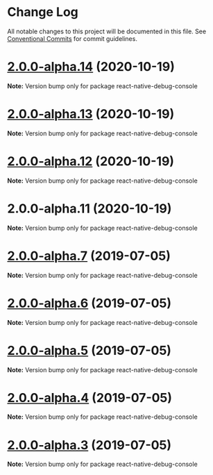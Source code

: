# Change Log

All notable changes to this project will be documented in this file.
See [Conventional Commits](https://conventionalcommits.org) for commit guidelines.

# [2.0.0-alpha.14](https://github.com/morten-olsen/react-native-debugger/compare/v2.0.0-alpha.11...v2.0.0-alpha.14) (2020-10-19)

**Note:** Version bump only for package react-native-debug-console





# [2.0.0-alpha.13](https://github.com/morten-olsen/react-native-debugger/compare/v2.0.0-alpha.11...v2.0.0-alpha.13) (2020-10-19)

**Note:** Version bump only for package react-native-debug-console





# [2.0.0-alpha.12](https://github.com/morten-olsen/react-native-debugger/compare/v2.0.0-alpha.11...v2.0.0-alpha.12) (2020-10-19)

**Note:** Version bump only for package react-native-debug-console





# 2.0.0-alpha.11 (2020-10-19)

**Note:** Version bump only for package react-native-debug-console





# [2.0.0-alpha.7](https://github.com/morten-olsen/react-native-debugger/compare/v2.0.0-alpha.6...v2.0.0-alpha.7) (2019-07-05)

**Note:** Version bump only for package react-native-debug-console





# [2.0.0-alpha.6](https://github.com/morten-olsen/react-native-debugger/compare/v2.0.0-alpha.5...v2.0.0-alpha.6) (2019-07-05)

**Note:** Version bump only for package react-native-debug-console





# [2.0.0-alpha.5](https://github.com/morten-olsen/react-native-debugger/compare/v2.0.0-alpha.4...v2.0.0-alpha.5) (2019-07-05)

**Note:** Version bump only for package react-native-debug-console





# [2.0.0-alpha.4](https://github.com/morten-olsen/react-native-debugger/compare/v2.0.0-alpha.3...v2.0.0-alpha.4) (2019-07-05)

**Note:** Version bump only for package react-native-debug-console





# [2.0.0-alpha.3](https://github.com/morten-olsen/react-native-debugger/compare/v2.0.0-alpha.2...v2.0.0-alpha.3) (2019-07-05)

**Note:** Version bump only for package react-native-debug-console

